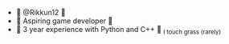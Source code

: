 - :space_invader: @Rikkun12 :space_invader:
- :space_invader: Aspiring game developer :space_invader:
- :space_invader: 3 year experience with Python and C++ :space_invader:
 <sub> I touch grass (rarely) </sub>

<!---
Rikkun12/Rikkun12 is a ✨ special ✨ repository because its `README.md` (this file) appears on your GitHub profile.
You can click the Preview link to take a look at your changes.
--->
